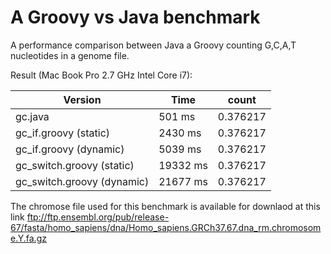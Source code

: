 A Groovy vs Java benchmark  
============================

A performance comparison between Java a Groovy counting G,C,A,T nucleotides in a genome file.

Result (Mac Book Pro 2.7 GHz Intel Core i7):

Version                   | Time     | count     |
------------------------- | -------- | --------- | 
gc.java                   | 501 ms   | 0.376217  | 
gc_if.groovy (static)     | 2430 ms  | 0.376217  | 
gc_if.groovy (dynamic)    | 5039 ms  | 0.376217  | 
gc_switch.groovy (static) | 19332 ms | 0.376217  |
gc_switch.groovy (dynamic)| 21677 ms | 0.376217  |


The chromose file used for this benchmark is available for downlaod at this link ftp://ftp.ensembl.org/pub/release-67/fasta/homo_sapiens/dna/Homo_sapiens.GRCh37.67.dna_rm.chromosome.Y.fa.gz
